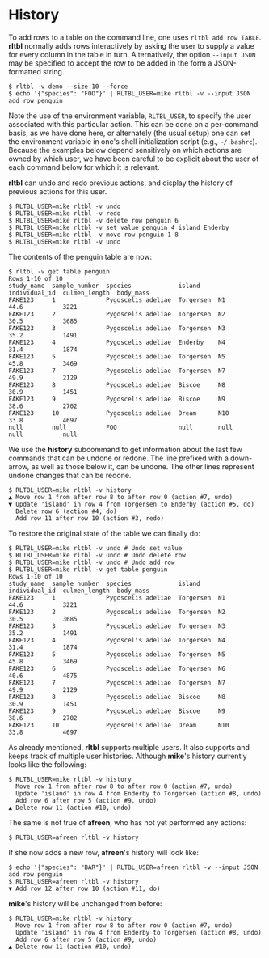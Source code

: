 # History

To add rows to a table on the command line, one uses `rltbl add row TABLE`. **rltbl** normally adds rows interactively by asking the user to supply a value for every column in the table in turn. Alternatively, the option `--input JSON` may be specified to accept the row to be added in the form a JSON-formatted string.

```console tesh-session="history"
$ rltbl -v demo --size 10 --force
$ echo '{"species": "FOO"}' | RLTBL_USER=mike rltbl -v --input JSON add row penguin
```
Note the use of the environment variable, `RLTBL_USER`, to specify the user associated with this particular action. This can be done on a per-command basis, as we have done here, or alternately (the usual setup) one can set the environment variable in one's shell initialization script (e.g., `~/.bashrc`). Because the examples below depend sensitively on which actions are owned by which user, we have been careful to be explicit about the user of each command below for which it is relevant.

**rltbl** can undo and redo previous actions, and display the history of previous actions for this user.

```console tesh-session="history"
$ RLTBL_USER=mike rltbl -v undo
$ RLTBL_USER=mike rltbl -v redo
$ RLTBL_USER=mike rltbl -v delete row penguin 6
$ RLTBL_USER=mike rltbl -v set value penguin 4 island Enderby
$ RLTBL_USER=mike rltbl -v move row penguin 1 8
$ RLTBL_USER=mike rltbl -v undo
```

The contents of the penguin table are now:

```console tesh-session="history"
$ rltbl -v get table penguin
Rows 1-10 of 10
study_name  sample_number  species             island     individual_id  culmen_length  body_mass
FAKE123     1              Pygoscelis adeliae  Torgersen  N1             44.6           3221
FAKE123     2              Pygoscelis adeliae  Torgersen  N2             30.5           3685
FAKE123     3              Pygoscelis adeliae  Torgersen  N3             35.2           1491
FAKE123     4              Pygoscelis adeliae  Enderby    N4             31.4           1874
FAKE123     5              Pygoscelis adeliae  Torgersen  N5             45.8           3469
FAKE123     7              Pygoscelis adeliae  Torgersen  N7             49.9           2129
FAKE123     8              Pygoscelis adeliae  Biscoe     N8             30.9           1451
FAKE123     9              Pygoscelis adeliae  Biscoe     N9             38.6           2702
FAKE123     10             Pygoscelis adeliae  Dream      N10            33.8           4697
null        null           FOO                 null       null           null           null
```

We use the **history** subcommand to get information about the last few commands that can be undone or redone.
The line prefixed with a down-arrow, as well as those below it, can be undone. The other lines represent
undone changes that can  be redone.

```console tesh-session="history"
$ RLTBL_USER=mike rltbl -v history
▲ Move row 1 from after row 8 to after row 0 (action #7, undo)
▼ Update 'island' in row 4 from Torgersen to Enderby (action #5, do)
  Delete row 6 (action #4, do)
  Add row 11 after row 10 (action #3, redo)
```

To restore the original state of the table we can finally do:

```console tesh-session="history"
$ RLTBL_USER=mike rltbl -v undo # Undo set value
$ RLTBL_USER=mike rltbl -v undo # Undo delete row
$ RLTBL_USER=mike rltbl -v undo # Undo add row
$ RLTBL_USER=mike rltbl -v get table penguin
Rows 1-10 of 10
study_name  sample_number  species             island     individual_id  culmen_length  body_mass
FAKE123     1              Pygoscelis adeliae  Torgersen  N1             44.6           3221
FAKE123     2              Pygoscelis adeliae  Torgersen  N2             30.5           3685
FAKE123     3              Pygoscelis adeliae  Torgersen  N3             35.2           1491
FAKE123     4              Pygoscelis adeliae  Torgersen  N4             31.4           1874
FAKE123     5              Pygoscelis adeliae  Torgersen  N5             45.8           3469
FAKE123     6              Pygoscelis adeliae  Torgersen  N6             40.6           4875
FAKE123     7              Pygoscelis adeliae  Torgersen  N7             49.9           2129
FAKE123     8              Pygoscelis adeliae  Biscoe     N8             30.9           1451
FAKE123     9              Pygoscelis adeliae  Biscoe     N9             38.6           2702
FAKE123     10             Pygoscelis adeliae  Dream      N10            33.8           4697
```

As already mentioned, **rltbl** supports multiple users. It also supports and keeps track of multiple user histories. Although **mike**'s history currently looks like the following:

```console tesh-session="history"
$ RLTBL_USER=mike rltbl -v history
  Move row 1 from after row 8 to after row 0 (action #7, undo)
  Update 'island' in row 4 from Enderby to Torgersen (action #8, undo)
  Add row 6 after row 5 (action #9, undo)
▲ Delete row 11 (action #10, undo)
```

The same is not true of **afreen**, who has not yet performed any actions:

```console tesh-session="history"
$ RLTBL_USER=afreen rltbl -v history

```

If she now adds a new row, **afreen**'s history will look like:

```console tesh-session="history"
$ echo '{"species": "BAR"}' | RLTBL_USER=afreen rltbl -v --input JSON add row penguin
$ RLTBL_USER=afreen rltbl -v history
▼ Add row 12 after row 10 (action #11, do)
```

**mike**'s history will be unchanged from before:

```console tesh-session="history"
$ RLTBL_USER=mike rltbl -v history
  Move row 1 from after row 8 to after row 0 (action #7, undo)
  Update 'island' in row 4 from Enderby to Torgersen (action #8, undo)
  Add row 6 after row 5 (action #9, undo)
▲ Delete row 11 (action #10, undo)
```
